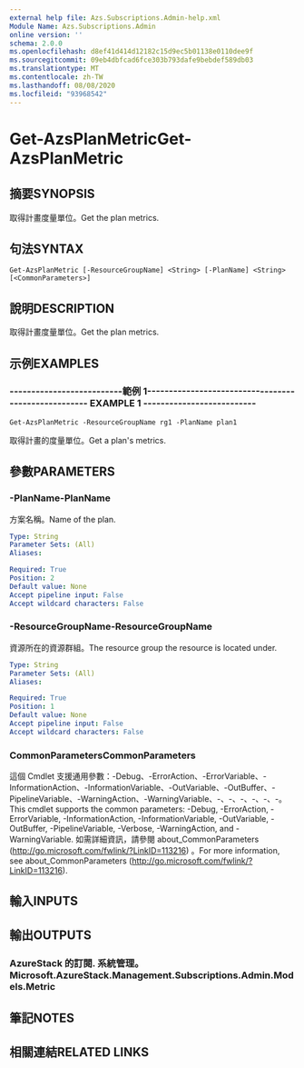 ```yaml
---
external help file: Azs.Subscriptions.Admin-help.xml
Module Name: Azs.Subscriptions.Admin
online version: ''
schema: 2.0.0
ms.openlocfilehash: d8ef41d414d12182c15d9ec5b01138e0110dee9f
ms.sourcegitcommit: 09eb4dbfcad6fce303b793dafe9bebdef589db03
ms.translationtype: MT
ms.contentlocale: zh-TW
ms.lasthandoff: 08/08/2020
ms.locfileid: "93968542"
---
```

# <span data-ttu-id="3f4f0-101">Get-AzsPlanMetric</span><span class="sxs-lookup"><span data-stu-id="3f4f0-101">Get-AzsPlanMetric</span></span>

## <span data-ttu-id="3f4f0-102">摘要</span><span class="sxs-lookup"><span data-stu-id="3f4f0-102">SYNOPSIS</span></span>
<span data-ttu-id="3f4f0-103">取得計畫度量單位。</span><span class="sxs-lookup"><span data-stu-id="3f4f0-103">Get the plan metrics.</span></span>

## <span data-ttu-id="3f4f0-104">句法</span><span class="sxs-lookup"><span data-stu-id="3f4f0-104">SYNTAX</span></span>

```
Get-AzsPlanMetric [-ResourceGroupName] <String> [-PlanName] <String> [<CommonParameters>]
```

## <span data-ttu-id="3f4f0-105">說明</span><span class="sxs-lookup"><span data-stu-id="3f4f0-105">DESCRIPTION</span></span>
<span data-ttu-id="3f4f0-106">取得計畫度量單位。</span><span class="sxs-lookup"><span data-stu-id="3f4f0-106">Get the plan metrics.</span></span>

## <span data-ttu-id="3f4f0-107">示例</span><span class="sxs-lookup"><span data-stu-id="3f4f0-107">EXAMPLES</span></span>

### <span data-ttu-id="3f4f0-108">--------------------------範例 1--------------------------</span><span class="sxs-lookup"><span data-stu-id="3f4f0-108">-------------------------- EXAMPLE 1 --------------------------</span></span>
```
Get-AzsPlanMetric -ResourceGroupName rg1 -PlanName plan1
```

<span data-ttu-id="3f4f0-109">取得計畫的度量單位。</span><span class="sxs-lookup"><span data-stu-id="3f4f0-109">Get a plan's metrics.</span></span>

## <span data-ttu-id="3f4f0-110">參數</span><span class="sxs-lookup"><span data-stu-id="3f4f0-110">PARAMETERS</span></span>

### <span data-ttu-id="3f4f0-111">-PlanName</span><span class="sxs-lookup"><span data-stu-id="3f4f0-111">-PlanName</span></span>
<span data-ttu-id="3f4f0-112">方案名稱。</span><span class="sxs-lookup"><span data-stu-id="3f4f0-112">Name of the plan.</span></span>

```yaml
Type: String
Parameter Sets: (All)
Aliases: 

Required: True
Position: 2
Default value: None
Accept pipeline input: False
Accept wildcard characters: False
```

### <span data-ttu-id="3f4f0-113">-ResourceGroupName</span><span class="sxs-lookup"><span data-stu-id="3f4f0-113">-ResourceGroupName</span></span>
<span data-ttu-id="3f4f0-114">資源所在的資源群組。</span><span class="sxs-lookup"><span data-stu-id="3f4f0-114">The resource group the resource is located under.</span></span>

```yaml
Type: String
Parameter Sets: (All)
Aliases: 

Required: True
Position: 1
Default value: None
Accept pipeline input: False
Accept wildcard characters: False
```

### <span data-ttu-id="3f4f0-115">CommonParameters</span><span class="sxs-lookup"><span data-stu-id="3f4f0-115">CommonParameters</span></span>
<span data-ttu-id="3f4f0-116">這個 Cmdlet 支援通用參數：-Debug、-ErrorAction、-ErrorVariable、-InformationAction、-InformationVariable、-OutVariable、-OutBuffer、-PipelineVariable、-WarningAction、-WarningVariable、-、-、-、-、-、-。</span><span class="sxs-lookup"><span data-stu-id="3f4f0-116">This cmdlet supports the common parameters: -Debug, -ErrorAction, -ErrorVariable, -InformationAction, -InformationVariable, -OutVariable, -OutBuffer, -PipelineVariable, -Verbose, -WarningAction, and -WarningVariable.</span></span> <span data-ttu-id="3f4f0-117">如需詳細資訊，請參閱 about_CommonParameters (http://go.microsoft.com/fwlink/?LinkID=113216) 。</span><span class="sxs-lookup"><span data-stu-id="3f4f0-117">For more information, see about_CommonParameters (http://go.microsoft.com/fwlink/?LinkID=113216).</span></span>

## <span data-ttu-id="3f4f0-118">輸入</span><span class="sxs-lookup"><span data-stu-id="3f4f0-118">INPUTS</span></span>

## <span data-ttu-id="3f4f0-119">輸出</span><span class="sxs-lookup"><span data-stu-id="3f4f0-119">OUTPUTS</span></span>

### <span data-ttu-id="3f4f0-120">AzureStack 的訂閱. 系統管理。</span><span class="sxs-lookup"><span data-stu-id="3f4f0-120">Microsoft.AzureStack.Management.Subscriptions.Admin.Models.Metric</span></span>

## <span data-ttu-id="3f4f0-121">筆記</span><span class="sxs-lookup"><span data-stu-id="3f4f0-121">NOTES</span></span>

## <span data-ttu-id="3f4f0-122">相關連結</span><span class="sxs-lookup"><span data-stu-id="3f4f0-122">RELATED LINKS</span></span>

